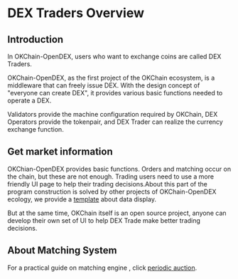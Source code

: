 # DEX Traders Overview

## Introduction

In OKChain-OpenDEX, users who want to exchange coins are called DEX Traders.

OKChain-OpenDEX, as the first project of the OKChain ecosystem, is a middleware that can freely issue DEX. With the design concept of "everyone can create DEX", it provides various basic functions needed to operate a DEX. 

Validators provide the machine configuration required by OKChain, DEX Operators provide the tokenpair, and DEX Trader can realize the currency exchange function.


## Get market information

OKChian-OpenDEX provides basic functions. Orders and matching occur on the chain, but these are not enough. Trading users need to use a more friendly UI page to help their trading decisions.About this part of the program construction is solved by other projects of OKChain-OpenDEX ecology, we provide a [template](https://www.okex.com/dex-test) about data display.

But at the same time, OKChain itself is an open source project, anyone can develop their own set of UI to help DEX Trade make better trading decisions.


## About Matching System

For a practical guide on matching engine , click [periodic auction](../concepts/periodic-auction.html).
